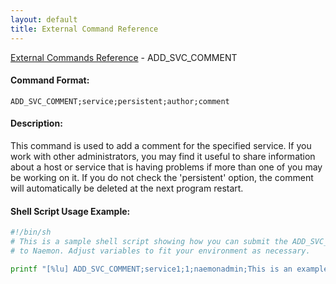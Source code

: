 ```yaml
---
layout: default
title: External Command Reference
---
```


<!--
************************************************
* AUTO GENERATED PAGE - USE ./update SCRIPT
************************************************
-->

<span class="glyphicon glyphicon-arrow-up"></span><a href="index.html"> External Commands Reference</a> - ADD_SVC_COMMENT<br>


#### Command Format:

`ADD_SVC_COMMENT;service;persistent;author;comment`

#### Description:

This command is used to add a comment for the specified service.  If you work with other administrators, you may find it useful to share information about a host or service that is having problems if more than one of you may be working on it.  If you do not check the 'persistent' option, the comment will automatically be deleted at the next program restart.

#### Shell Script Usage Example:

```sh
#!/bin/sh
# This is a sample shell script showing how you can submit the ADD_SVC_COMMENT command
# to Naemon. Adjust variables to fit your environment as necessary.

printf "[%lu] ADD_SVC_COMMENT;service1;1;naemonadmin;This is an example comment.\n" `date +%s` > /var/lib/naemon/naemon.cmd
```



